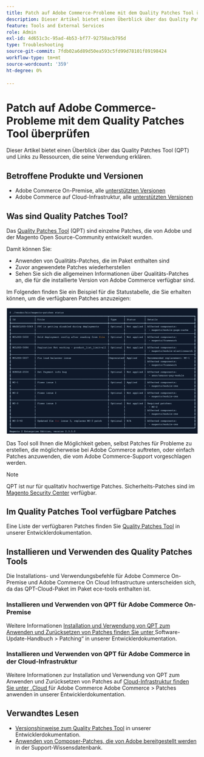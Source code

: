 ```yaml
---
title: Patch auf Adobe Commerce-Probleme mit dem Quality Patches Tool überprüfen
description: Dieser Artikel bietet einen Überblick über das Quality Patches Tool (QPT) und Links zu Ressourcen, die seine Verwendung erklären.
feature: Tools and External Services
role: Admin
exl-id: 4d651c3c-95ad-4b53-bf77-92758acb795d
type: Troubleshooting
source-git-commit: 7fdb02a6d89d50ea593c5fd99d78101f89198424
workflow-type: tm+mt
source-wordcount: '359'
ht-degree: 0%

---
```


# Patch auf Adobe Commerce-Probleme mit dem Quality Patches Tool überprüfen

Dieser Artikel bietet einen Überblick über das Quality Patches Tool (QPT) und Links zu Ressourcen, die seine Verwendung erklären.

## Betroffene Produkte und Versionen

* Adobe Commerce On-Premise, alle [unterstützten Versionen](https://www.adobe.com/content/dam/cc/en/legal/terms/enterprise/pdfs/Adobe-Commerce-Software-Lifecycle-Policy.pdf)
* Adobe Commerce auf Cloud-Infrastruktur, alle [unterstützten Versionen](https://www.adobe.com/content/dam/cc/en/legal/terms/enterprise/pdfs/Adobe-Commerce-Software-Lifecycle-Policy.pdf)

## Was sind Quality Patches Tool?

Das [Quality Patches Tool](https://github.com/magento/quality-patches) (QPT) sind einzelne Patches, die von Adobe und der Magento Open Source-Community entwickelt wurden.

Damit können Sie:

* Anwenden von Qualitäts-Patches, die im Paket enthalten sind
* Zuvor angewendete Patches wiederherstellen
* Sehen Sie sich die allgemeinen Informationen über Qualitäts-Patches an, die für die installierte Version von Adobe Commerce verfügbar sind.

Im Folgenden finden Sie ein Beispiel für die Statustabelle, die Sie erhalten können, um die verfügbaren Patches anzuzeigen:

![Magento_PATCHES_LIST](/help/assets/tools/status_table.png)

Das Tool soll Ihnen die Möglichkeit geben, selbst Patches für Probleme zu erstellen, die möglicherweise bei Adobe Commerce auftreten, oder einfach Patches anzuwenden, die vom Adobe Commerce-Support vorgeschlagen werden.

>[!NOTE]
>
>QPT ist nur für qualitativ hochwertige Patches. Sicherheits-Patches sind im [Magento Security Center](https://experienceleague.adobe.com/en/docs/commerce-operations/release/notes/overview) verfügbar.

## Im Quality Patches Tool verfügbare Patches

Eine Liste der verfügbaren Patches finden Sie [Quality Patches Tool](https://experienceleague.adobe.com/tools/commerce-quality-patches/index.html) in unserer Entwicklerdokumentation.

## Installieren und Verwenden des Quality Patches Tools

Die Installations- und Verwendungsbefehle für Adobe Commerce On-Premise und Adobe Commerce On Cloud Infrastructure unterscheiden sich, da das QPT-Cloud-Paket im Paket ece-tools enthalten ist.

### Installieren und Verwenden von QPT für Adobe Commerce On-Premise

Weitere Informationen [ Installation und Verwendung von QPT zum Anwenden und Zurücksetzen von Patches finden Sie unter ](https://experienceleague.adobe.com/en/docs/commerce-operations/tools/quality-patches-tool/usage)Software-Update-Handbuch > Patching“ in unserer Entwicklerdokumentation.

### Installieren und Verwenden von QPT für Adobe Commerce in der Cloud-Infrastruktur

Weitere Informationen zur Installation und Verwendung von QPT zum Anwenden und Zurücksetzen von Patches auf [ Cloud-Infrastruktur finden Sie unter „Cloud ](https://experienceleague.adobe.com/en/docs/commerce-cloud-service/user-guide/develop/upgrade/apply-patches) für Adobe Commerce Adobe Commerce > Patches anwenden in unserer Entwicklerdokumentation.

## Verwandtes Lesen

* [Versionshinweise zum Quality Patches Tool](https://experienceleague.adobe.com/en/docs/commerce-operations/tools/quality-patches-tool/release-notes) in unserer Entwicklerdokumentation.
* [Anwenden von Composer-Patches, die von Adobe bereitgestellt werden](https://experienceleague.adobe.com/en/docs/commerce-knowledge-base/kb/how-to/how-to-apply-a-composer-patch-provided-by-magento) in der Support-Wissensdatenbank.
